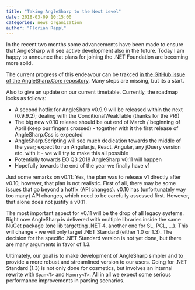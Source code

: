 ```yaml
---
title: "Taking AngleSharp to the Next Level"
date: 2018-03-09 10:15:00
categories: news organization
author: "Florian Rappl"
---
```

In the recent two months some advancements have been made to ensure that AngleSharp will see active development also in the future. Today I am happy to announce that plans for joining the .NET Foundation are becoming more solid.

The current progress of this endeavour can be trakced [in the GitHub issue of the AngleSharp.Core repository](https://github.com/AngleSharp/AngleSharp/issues/648). Many steps are missing, but its a start.

Also to give an update on our current timetable. Currently, the roadmap looks as follows:

- A second hotfix for AngleSharp v0.9.9 will be released within the next (0.9.9.2); dealing with the ConditionalWeakTable (thanks for the PR!)
- The big new v0.10 release should be out end of March / beginning of April (keep our fingers crossed) - together with it the first release of AngleSharp.Css is expected
- AngleSharp.Scripting will see much dedication towards the middle of the year; expect to run Angular.js, React, Angular, any jQuery version etc. with it - we will try to make this all possible
- Potentially towards EO Q3 2018 AngleSharp v0.11 will happen
- Hopefully towards the end of the year we finally have v1

Just some remarks on v0.11: Yes, the plan was to release v1 directly after v0.10, however, that plan is not realistic. First of all, there may be some issues that go beyond a hotfix (API changes). v0.10 has (unfortunately way too many) API changes, which need to be carefully assessed first. However, that alone does not justify a v0.11.

The most important aspect for v0.11 will be the drop of all legacy systems. Right now AngleSharp is delivered with multiple libraries inside the same NuGet package (one lib targetting .NET 4, another one for SL, PCL, ...). This will change - we will only target .NET Standard (either 1.0 or 1.3). The decision for the specific .NET Standard version is not yet done, but there are many arguments in favor of 1.3.

Ultimately, our goal is to make development of AngleSharp simpler and to provide a more robust and streamlined version to our users. Going for .NET Standard (1.3) is not only done for cosmetics, but involves an internal rewrite with `Span<T>` and `Memory<T>`. All in all we expect some serious performance improvements in parsing scenarios.
